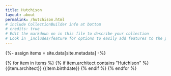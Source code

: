 ```yaml
---
title: Hutchison
layout: about
permalink: /hutchison.html
# include CollectionBuilder info at bottom
# credits: true
# Edit the markdown on in this file to describe your collection
# Look in _includes/feature for options to easily add features to the page
---
```


{%- assign items = site.data[site.metadata] -%}

{% for item in items %}
{% if item.architect contains "Hutchison" %}
{{item.architect}}
{{item.birthdate}}
{% endif %}
{% endfor %}